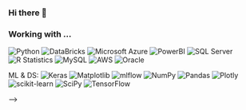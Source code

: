### Hi there 👋


<h3>Working with ... </h3>
<p>

  <img alt="Python" src="https://img.shields.io/badge/-Python-45b8d8?style=flat-square&logo=Python&logoColor=white" />
  <img alt="DataBricks" src="https://img.shields.io/badge/-Github_Actions-2088FF?style=flat-square&logo=github-actions&logoColor=white" />
  <img alt="Microsoft Azure" src="https://img.shields.io/badge/-Azure-1a73e8?style=flat-square&logo=Microsoft-azure&logoColor=white" />
  <img alt="PowerBI" src="https://img.shields.io/badge/PowerBI-F2C811?style=flat-square&logo=powerbi&logoColor=black" />
  <img alt="SQL Server" src="https://img.shields.io/badge/Microsoft%20SQL%20Server-CC2927?style=flat-square&logo=microsoft%20sql%20server&logoColor=white" />
  <img alt= "R Statistics" src="https://img.shields.io/badge/R-%23276DC3.svg?style=flat-square&logo=r&logoColor=white">
  <img alt= "MySQL" src="https://img.shields.io/badge/MySQL-%2300f.svg?style=flat-square&logo=mysql&logoColor=white" />
  <img alt= "AWS" src="https://img.shields.io/badge/AWS-%23FF9900.svg?style=flat-square&logo=amazon-aws&logoColor=white" />
  <img alt= "Oracle" src="https://img.shields.io/badge/Oracle-F80000?style=flat-square&logo=oracle&logoColor=white" />
</p>

ML & DS: 
![Keras](https://img.shields.io/badge/Keras-%23D00000.svg?style=flat-square&logo=Keras&logoColor=white)
![Matplotlib](https://img.shields.io/badge/Matplotlib-%23ffffff.svg?style=flat-square&logo=Matplotlib&logoColor=black)
![mlflow](https://img.shields.io/badge/mlflow-%23d9ead3.svg?style=flat-square&logo=numpy&logoColor=blue)
![NumPy](https://img.shields.io/badge/numpy-%23013243.svg?style=flat-square&logo=numpy&logoColor=white)
![Pandas](https://img.shields.io/badge/pandas-%23150458.svg?style=flat-square&logo=pandas&logoColor=white)
![Plotly](https://img.shields.io/badge/Plotly-%233F4F75.svg?style=flat-square&logo=plotly&logoColor=white)
![scikit-learn](https://img.shields.io/badge/scikit--learn-%23F7931E.svg?style=flat-square&logo=scikit-learn&logoColor=white)
![SciPy](https://img.shields.io/badge/SciPy-%230C55A5.svg?style=flat-square&logo=scipy&logoColor=%white)
![TensorFlow](https://img.shields.io/badge/TensorFlow-%23FF6F00.svg?style=flat-square&logo=TensorFlow&logoColor=white)

<!-- List of badges: https://ileriayo.github.io/markdown-badges/ -->


-->
